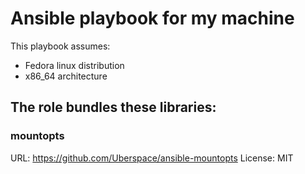 # Ansible playbook for my machine

This playbook assumes:
* Fedora linux distribution
* x86_64 architecture

## The role bundles these libraries:

### mountopts

URL: https://github.com/Uberspace/ansible-mountopts
License: MIT

